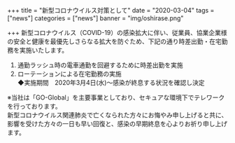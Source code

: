 +++
title = "新型コロナウイルス対策として"
date = "2020-03-04"
tags = ["news"]
categories = ["news"]
banner = "img/oshirase.png"

+++
新型コロナウイルス（COVID-19）の感染拡大に伴い、従業員、協業企業様の安全と健康を最優先しさらなる拡大を防ぐため、下記の通り時差出勤・在宅勤務を実施いたします。

<!--more-->

1. 通勤ラッシュ時の電車通勤を回避するために時差出勤を実施
2. ローテーションによる在宅勤務の実施  
◆実施期間　2020年3月4日(水)～感染が終息する状況を確認し決定  
  
※当社は「GO-Global」を主要事業としており、セキュアな環境下でテレワークを行っております。  
新型コロナウイルス関連肺炎で亡くなられた方々にお悔やみ申し上げると共に、影響を受けた方々の一日も早い回復と、感染の早期終息を心よりお祈り申し上げます。